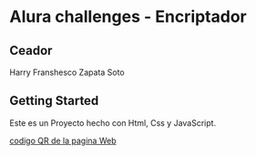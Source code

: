 # Alura challenges - Encriptador

## Ceador

Harry Franshesco Zapata Soto

## Getting Started <a name = "getting_started"></a>

Este es un Proyecto hecho con Html, Css y JavaScript.

[codigo QR de la pagina Web](https://github.com/Harry-2112/Encriptador/blob/main/img/frame.png)
